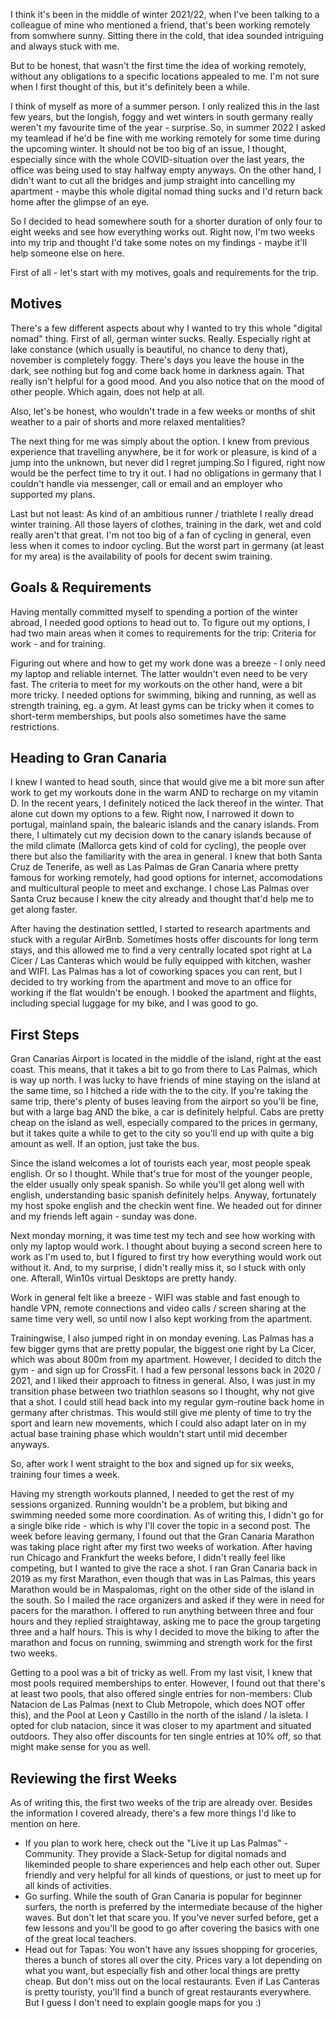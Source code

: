I think it's been in the middle of winter 2021/22, when I've been talking to a colleague of mine who mentioned a friend, that's been working remotely from somwhere sunny.
Sitting there in the cold, that idea sounded intriguing and always stuck with me.

But to be honest, that wasn't the first time the idea of working remotely, without any obligations to a specific locations appealed to me. I'm not sure when I first thought of this, but it's definitely been a while.

I think of myself as more of a summer person. I only realized this in the last few years, but the longish, foggy and wet winters in south germany really weren't my favourite time of the year - surprise. So, in summer 2022 I asked my teamlead if he'd be fine with me working remotely for some time during the upcoming winter. It should not be too big of an issue, I thought, especially since with the whole COVID-situation over the last years, the office was being used to stay halfway empty anyways. On the other hand, I didn't want to cut all the bridges and jump straight into cancelling my apartment - maybe this whole digital nomad thing sucks and I'd return back home after the glimpse of an eye.

So I decided to head somewhere south for a shorter duration of only four to eight weeks and see how everything works out. Right now, I'm two weeks into my trip and thought I'd take some notes on my findings - maybe it'll help someone else on here.

First of all - let's start with my motives, goals and requirements for the trip.

## Motives

There's a few different aspects about why I wanted to try this whole "digital nomad" thing. First of all, german winter sucks. Really. Especially right at lake constance (which usually is beautiful, no chance to deny that), november is completely foggy. There's days you leave the house in the dark, see nothing but fog and come back home in darkness again. That really isn't helpful for a good mood. And you also notice that on the mood of other people. Which again, does not help at all.

Also, let's be honest, who wouldn't trade in a few weeks or months of shit weather to a pair of shorts and more relaxed mentalities?

The next thing for me was simply about the option. I knew from previous experience that travelling anywhere, be it for work or pleasure, is kind of a jump into the unknown, but never did I regret jumping.So I figured, right now would be the perfect time to try it out. I had no obligations in germany that I couldn't handle via messenger, call or email and an employer who supported my plans.

Last but not least: As kind of an ambitious runner / triathlete I really dread winter training. All those layers of clothes, training in the dark, wet and cold really aren't that great. I'm not too big of a fan of cycling in general, even less when it comes to indoor cycling. But the worst part in germany (at least for my area) is the availability of pools for decent swim training.

## Goals & Requirements

Having mentally committed myself to spending a portion of the winter abroad, I needed good options to head out to. To figure out my options, I had two main areas when it comes to requirements for the trip: Criteria for work - and for training.

Figuring out where and how to get my work done was a breeze - I only need my laptop and reliable internet. The latter wouldn't even need to be very fast. The criteria to meet for my workouts on the other hand, were a bit more tricky. I needed options for swimming, biking and running, as well as strength training, eg. a gym. At least gyms can be tricky when it comes to short-term memberships, but pools also sometimes have the same restrictions.

## Heading to Gran Canaria

I knew I wanted to head south, since that would give me a bit more sun after work to get my workouts done in the warm AND to recharge on my vitamin D. In the recent years, I definitely noticed the lack thereof in the winter. That alone cut down my options to a few. Right now, I narrowed it down to portugal, mainland spain, the balearic islands and the canary islands. From there, I ultimately cut my decision down to the canary islands because of the mild climate (Mallorca gets kind of cold for cycling), the people over there but also the familiarity with the area in general. I knew that both Santa Cruz de Tenerife, as well as Las Palmas de Gran Canaria where pretty famous for working remotely, had good options for internet, accomodations and multicultural people to meet and exchange. I chose Las Palmas over Santa Cruz because I knew the city already and thought that'd help me to get along faster.

After having the destination settled, I started to research apartments and stuck with a regular AirBnb. Sometimes hosts offer discounts for long term stays, and this allowed me to find a very centrally located spot right at La Cicer / Las Canteras which would be fully equipped with kitchen, washer and WIFI. Las Palmas has a lot of coworking spaces you can rent, but I decided to try working from the apartment and move to an office for working if the flat wouldn't be enough. I booked the apartment and flights, including special luggage for my bike, and I was good to go.

## First Steps

Gran Canarias Airport is located in the middle of the island, right at the east coast. This means, that it takes a bit to go from there to Las Palmas, which is way up north. I was lucky to have friends of mine staying on the island at the same time, so I hitched a ride with the to the city. If you're taking the same trip, there's plenty of buses leaving from the airport so you'll be fine, but with a large bag AND the bike, a car is definitely helpful. Cabs are pretty cheap on the island as well, especially compared to the prices in germany, but it takes quite a while to get to the city so you'll end up with quite a big amount as well. If an option, just take the bus.

Since the island welcomes a lot of tourists each year, most people speak english. Or so I thought. While that's true for most of the younger people, the elder usually only speak spanish. So while you'll get along well with english, understanding basic spanish definitely helps. Anyway, fortunately my host spoke english and the checkin went fine. We headed out for dinner and my friends left again - sunday was done.

Next monday morning, it was time test my tech and see how working with only my laptop would work. I thought about buying a second screen here to work as I'm used to, but I figured to first try how everything would work out without it. And, to my surprise, I didn't really miss it, so I stuck with only one. Afterall, Win10s virtual Desktops are pretty handy.

Work in general felt like a breeze - WIFI was stable and fast enough to handle VPN, remote connections and video calls / screen sharing at the same time very well, so until now I also kept working from the apartment.

Trainingwise, I also jumped right in on monday evening. Las Palmas has a few bigger gyms that are pretty popular, the biggest one right by La Cicer, which was about 800m from my apartment. However, I decided to ditch the gym - and sign up for CrossFit. I had a few personal lessons back in 2020 / 2021, and I liked their approach to fitness in general. Also, I was just in my transition phase between two triathlon seasons so I thought, why not give that a shot. I could still head back into my regular gym-routine back home in germany after christmas. This would still give me plenty of time to try the sport and learn new movements, which I could also adapt later on in my actual base training phase which wouldn't start until mid december anyways.

So, after work I went straight to the box and signed up for six weeks, training four times a week.

Having my strength workouts planned, I needed to get the rest of my sessions organized. Running wouldn't be a problem, but biking and swimming needed some more coordination. As of writing this, I didn't go for a single bike ride - which is why I'll cover the topic in a second post. The week before leaving germany, I found out that the Gran Canaria Marathon was taking place right after my first two weeks of workation. After having run Chicago and Frankfurt the weeks before, I didn't really feel like competing, but I wanted to give the race a shot. I ran Gran Canaria back in 2019 as my first Marathon, even though that was in Las Palmas, this years Marathon would be in Maspalomas, right on the other side of the island in the south. So I mailed the race organizers and asked if they were in need for pacers for the marathon. I offered to run anything between three and four hours and they replied straightaway, asking me to pace the group targeting three and a half hours. This is why I decided to move the biking to after the marathon and focus on running, swimming and strength work for the first two weeks.

Getting to a pool was a bit of tricky as well. From my last visit, I knew that most pools required memberships to enter. However, I found out that there's at least two pools, that also offered single entries for non-members: Club Natacion de Las Palmas (next to Club Metropole, which does NOT offer this), and the Pool at Leon y Castillo in the north of the island / la isleta. I opted for club natacion, since it was closer to my apartment and situated outdoors. They also offer discounts for ten single entries at 10% off, so that might make sense for you as well.

## Reviewing the first Weeks

As of writing this, the first two weeks of the trip are already over. Besides the information I covered already, there's a few more things I'd like to mention on here.

* If you plan to work here, check out the "Live it up Las Palmas" - Community. They provide a Slack-Setup for digital nomads and likeminded people to share experiences and help each other out. Super friendly and very helpful for all kinds of questions, or just to meet up for all kinds of activities.
* Go surfing. While the south of Gran Canaria is popular for beginner surfers, the north is preferred by the intermediate because of the higher waves. But don't let that scare you. If you've never surfed before, get a few lessons and you'll be good to go after covering the basics with one of the great local teachers.
* Head out for Tapas: You won't have any issues shopping for groceries, theres a bunch of stores all over the city. Prices vary a lot depending on what you want, but especially fish and other local things are pretty cheap. But don't miss out on the local restaurants. Even if Las Canteras is pretty touristy, you'll find a bunch of great restaurants everywhere. But I guess I don't need to explain google maps for you :)
